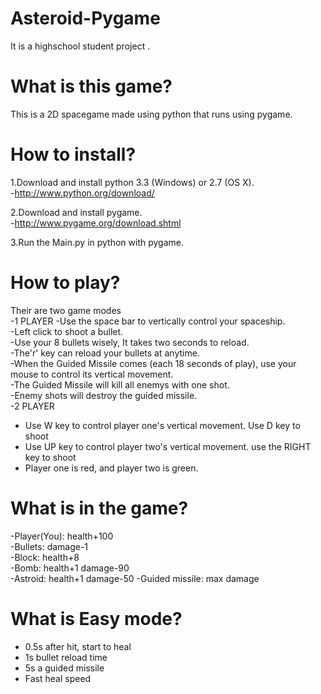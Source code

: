 Asteroid-Pygame
===========
It is a highschool student project .

What is this game?
===========
This is a 2D spacegame made using python that runs using pygame.

How to install?
===========
1.Download and install python 3.3 (Windows) or 2.7 (OS X).      
  -http://www.python.org/download/
       
2.Download and install pygame.      
  -http://www.pygame.org/download.shtml      
      
3.Run the Main.py in python with pygame.      



How to play?
===========
Their are two game modes      
-1 PLAYER
-Use the space bar to vertically control your spaceship.   
-Left click to shoot a bullet.    
-Use your 8 bullets wisely, It takes two seconds to reload.    
-The'r' key can reload your bullets at anytime.    
-When the Guided Missile comes (each 18 seconds of play), use your mouse to control its vertical movement.    
-The Guided Missile will kill all enemys with one shot.    
-Enemy shots will destroy the guided missile.     
-2 PLAYER
- Use W key to control player one's vertical movement. Use D key to shoot
- Use UP key to control player two's vertical  movement. use the RIGHT key to shoot
- Player one is red, and player two is green.

What is in the game?
===========
-Player(You): health+100    
-Bullets: damage-1    
-Block: health+8    
-Bomb: health+1 damage-90    
-Astroid: health+1 damage-50
-Guided missile: max damage

What is Easy mode?
===========
- 0.5s after hit, start to heal
- 1s bullet reload time
- 5s a guided missile
- Fast heal speed
